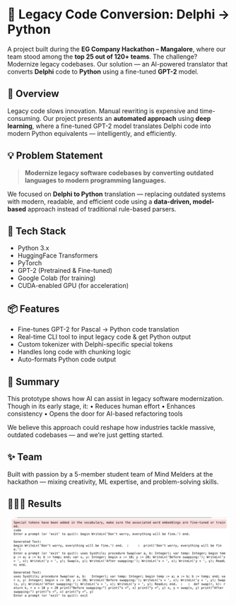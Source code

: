# 🧠 Legacy Code Conversion: Delphi → Python

A project built during the **EG Company Hackathon – Mangalore**, where our team stood among the **top 25 out of 120+ teams**. The challenge? Modernize legacy codebases. Our solution — an AI-powered translator that converts **Delphi** code to **Python** using a fine-tuned **GPT-2** model.


## 🚀 Overview

Legacy code slows innovation. Manual rewriting is expensive and time-consuming. Our project presents an **automated approach** using **deep learning**, where a fine-tuned GPT-2 model translates Delphi code into modern Python equivalents — intelligently, and efficiently.



## 💡 Problem Statement

> **Modernize legacy software codebases by converting outdated languages to modern programming languages.**

We focused on **Delphi to Python** translation — replacing outdated systems with modern, readable, and efficient code using a **data-driven, model-based** approach instead of traditional rule-based parsers.


## 🧰 Tech Stack

- Python 3.x  
- HuggingFace Transformers  
- PyTorch  
- GPT-2 (Pretrained & Fine-tuned)  
- Google Colab (for training)  
- CUDA-enabled GPU (for acceleration)  



## 📦 Features

- Fine-tunes GPT-2 for Pascal → Python code translation  
- Real-time CLI tool to input legacy code & get Python output  
- Custom tokenizer with Delphi-specific special tokens  
- Handles long code with chunking logic  
- Auto-formats Python code output  


## 🏁 Summary

This prototype shows how AI can assist in legacy software modernization. Though in its early stage, it:
	•	Reduces human effort
	•	Enhances consistency
	•	Opens the door for AI-based refactoring tools

We believe this approach could reshape how industries tackle massive, outdated codebases — and we’re just getting started.


## ✨ Team

Built with passion by a 5-member student team of Mind Melders at the hackathon — mixing creativity, ML expertise, and problem-solving skills.


## 👨🏻‍💻 Results


![CLI Output](https://github.com/rishikesh2k4/Legacy-code-conversion/blob/main/assets/legacycodeoutputss.png?raw=true)

